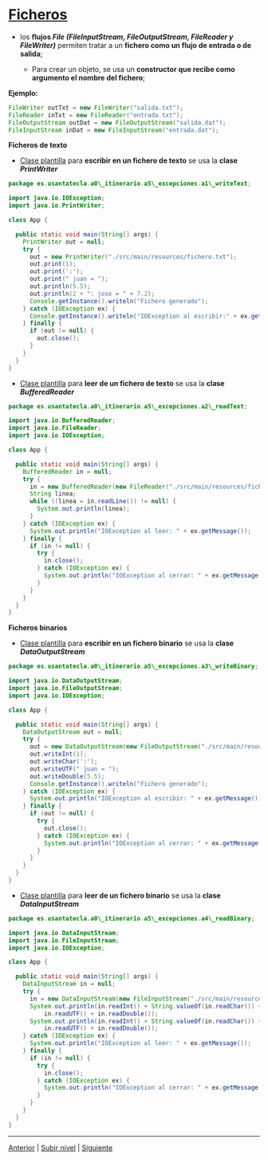 # [Ficheros](README.md)


* los **flujos *File (FileInputStream, FileOutputStream, FileReader y FileWriter)*** permiten tratar a un **fichero como un flujo de entrada o de salida**;

  + Para crear un objeto, se usa un **constructor que recibe como argumento el nombre del fichero**;

**Ejemplo:**

```java
FileWriter outTxt = new FileWriter("salida.txt");
FileReader inTxt = new FileReader("entrada.txt");
FileOutputStream outDat = new FileOutputStream("salida.dat");
FileInputStream inDat = new FileInputStream("entrada.dat");
```

**Ficheros de texto**
 
* [Clase plantilla](https://github.com/USantaTecla-tech-java/src/blob/main/src/main/java/es/usantatecla/a0_itinerario/a5_excepciones/a1_writeText/App.java) para **escribir en un fichero de texto** se usa la **clase *PrintWriter***

```java
package es.usantatecla.a0\_itinerario.a5\_excepciones.a1\_writeText;

import java.io.IOException;
import java.io.PrintWriter;

class App {

  public static void main(String[] args) {
    PrintWriter out = null;
    try {
      out = new PrintWriter("./src/main/resources/fichero.txt");
      out.print(1);
      out.print(':');
      out.print(" juan = ");
      out.println(5.5);
      out.println(2 + ": jose = " + 7.2);
      Console.getInstance().writeln("Fichero generado");
    } catch (IOException ex) {
      Console.getInstance().writeln("IOException al escribir:" + ex.getMessage());
    } finally {
      if (out != null) {
        out.close();
      }
    }
  }
}
```


* [Clase plantilla](https://github.com/USantaTecla-tech-java/src/blob/main/src/main/java/es/usantatecla/a0_itinerario/a5_excepciones/a2_readText/App.java) para **leer de un fichero de texto** se usa la **clase *BufferedReader***



```java
package es.usantatecla.a0\_itinerario.a5\_excepciones.a2\_readText;

import java.io.BufferedReader;
import java.io.FileReader;
import java.io.IOException;

class App {

  public static void main(String[] args) {
    BufferedReader in = null;
    try {
      in = new BufferedReader(new FileReader("./src/main/resources/fichero.txt"));
      String linea;
      while ((linea = in.readLine()) != null) {
        System.out.println(linea);
      }
    } catch (IOException ex) {
      System.out.println("IOException al leer: " + ex.getMessage());
    } finally {
      if (in != null) {
        try {
          in.close();
        } catch (IOException ex) {
          System.out.println("IOException al cerrar: " + ex.getMessage());
        }
      }
    }
  }
}
```


**Ficheros binarios** 

* [Clase plantilla](https://github.com/USantaTecla-tech-java/src/tree/main/src/main/java/es/usantatecla/a0_itinerario/a5_excepciones/a3_writeBinary/App.java) para **escribir en un fichero binario** se usa la **clase *DataOutputStream***

```java
package es.usantatecla.a0\_itinerario.a5\_excepciones.a3\_writeBinary;

import java.io.DataOutputStream;
import java.io.FileOutputStream;
import java.io.IOException;

class App {

  public static void main(String[] args) {
    DataOutputStream out = null;
    try {
      out = new DataOutputStream(new FileOutputStream("./src/main/resources/fichero.dat"));
      out.writeInt(1);
      out.writeChar(':');
      out.writeUTF(" juan = ");
      out.writeDouble(5.5);
      Console.getInstance().writeln("Fichero generado");
    } catch (IOException ex) {
      System.out.println("IOException al escribir: " + ex.getMessage());
    } finally {
      if (out != null) {
        try {
          out.close();
        } catch (IOException ex) {
          System.out.println("IOException al cerrar: " + ex.getMessage());
        }
      }
    }
  }
}
```

* [Clase plantilla](https://github.com/USantaTecla-tech-java/src/blob/main/src/main/java/es/usantatecla/a0_itinerario/a5_excepciones/a4_readBinary/App.java) para **leer de un fichero binario** se usa la **clase *DataInputStream***


```java
package es.usantatecla.a0\_itinerario.a5\_excepciones.a4\_readBinary;

import java.io.DataInputStream;
import java.io.FileInputStream;
import java.io.IOException;

class App {

  public static void main(String[] args) {
    DataInputStream in = null;
    try {
      in = new DataInputStream(new FileInputStream("./src/main/resources/fichero.dat"));
      System.out.println(in.readInt() + String.valueOf(in.readChar()) +
          in.readUTF() + in.readDouble());
      System.out.println(in.readInt() + String.valueOf(in.readChar()) +
          in.readUTF() + in.readDouble());
    } catch (IOException ex) {
      System.out.println("IOException al leer: " + ex.getMessage());
    } finally {
      if (in != null) {
        try {
          in.close();
        } catch (IOException ex) {
          System.out.println("IOException al cerrar: " + ex.getMessage());
        }
      }
    }
  }
}
```

---


[Anterior](../u3otherStreams/README.md) | [Subir nivel](../README.md) | [Siguiente](../u5objectSerialization/README.md)
